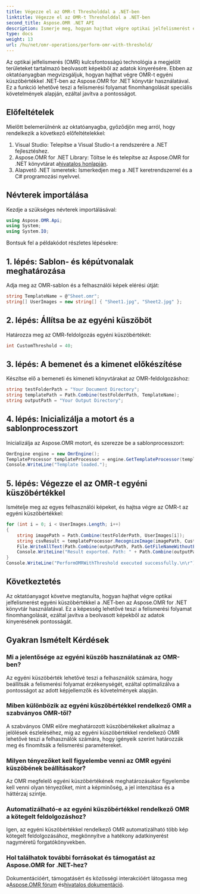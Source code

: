 ```yaml
---
title: Végezze el az OMR-t Thresholddal a .NET-ben
linktitle: Végezze el az OMR-t Thresholddal a .NET-ben
second_title: Aspose.OMR .NET API
description: Ismerje meg, hogyan hajthat végre optikai jelfelismerést egyéni küszöbértékkel a .NET-ben az Aspose.OMR for .NET használatával. Növelje a beolvasott képek adatpontosságát!
type: docs
weight: 13
url: /hu/net/omr-operations/perform-omr-with-threshold/
---
```

Az optikai jelfelismerés (OMR) kulcsfontosságú technológia a megjelölt területeket tartalmazó beolvasott képekből az adatok kinyerésére. Ebben az oktatóanyagban megvizsgáljuk, hogyan hajthat végre OMR-t egyéni küszöbértékkel .NET-ben az Aspose.OMR for .NET könyvtár használatával. Ez a funkció lehetővé teszi a felismerési folyamat finomhangolását speciális követelmények alapján, ezáltal javítva a pontosságot.
## Előfeltételek
Mielőtt belemerülnénk az oktatóanyagba, győződjön meg arról, hogy rendelkezik a következő előfeltételekkel:
1. Visual Studio: Telepítse a Visual Studio-t a rendszerére a .NET fejlesztéshez.
2.  Aspose.OMR for .NET Library: Töltse le és telepítse az Aspose.OMR for .NET könyvtárat a[hivatalos honlapján](https://releases.aspose.com/omr/net/).
3. Alapvető .NET ismeretek: Ismerkedjen meg a .NET keretrendszerrel és a C# programozási nyelvvel.
## Névterek importálása
Kezdje a szükséges névterek importálásával:
```csharp
using Aspose.OMR.Api;
using System;
using System.IO;
```
Bontsuk fel a példakódot részletes lépésekre:
## 1. lépés: Sablon- és képútvonalak meghatározása
Adja meg az OMR-sablon és a felhasználói képek elérési útját:
```csharp
string TemplateName = @"Sheet.omr";
string[] UserImages = new string[] { "Sheet1.jpg", "Sheet2.jpg" };
```
## 2. lépés: Állítsa be az egyéni küszöböt
Határozza meg az OMR-feldolgozás egyéni küszöbértékét:
```csharp
int CustomThreshold = 40;
```
## 3. lépés: A bemenet és a kimenet előkészítése
Készítse elő a bemeneti és kimeneti könyvtárakat az OMR-feldolgozáshoz:
```csharp
string testFolderPath = "Your Document Directory";
string templatePath = Path.Combine(testFolderPath, TemplateName);
string outputPath = "Your Output Directory";
```
## 4. lépés: Inicializálja a motort és a sablonprocesszort
Inicializálja az Aspose.OMR motort, és szerezze be a sablonprocesszort:
```csharp
OmrEngine engine = new OmrEngine();
TemplateProcessor templateProcessor = engine.GetTemplateProcessor(templatePath);
Console.WriteLine("Template loaded.");
```
## 5. lépés: Végezze el az OMR-t egyéni küszöbértékkel
Ismételje meg az egyes felhasználói képeket, és hajtsa végre az OMR-t az egyéni küszöbértékkel:
```csharp
for (int i = 0; i < UserImages.Length; i++)
{
    string imagePath = Path.Combine(testFolderPath, UserImages[i]);
    string csvResult = templateProcessor.RecognizeImage(imagePath, CustomThreshold).GetCsv();
    File.WriteAllText(Path.Combine(outputPath, Path.GetFileNameWithoutExtension(UserImages[i]) + "_Threshold.csv"), csvResult);
    Console.WriteLine("Result exported. Path: " + Path.Combine(outputPath, Path.GetFileNameWithoutExtension(UserImages[i]) + "_Threshold.csv"));
}
Console.WriteLine("PerformOMRWithThreshold executed successfully.\n\r");
```
## Következtetés
Az oktatóanyagot követve megtanulta, hogyan hajthat végre optikai jelfelismerést egyéni küszöbértékkel a .NET-ben az Aspose.OMR for .NET könyvtár használatával. Ez a képesség lehetővé teszi a felismerési folyamat finomhangolását, ezáltal javítva a beolvasott képekből az adatok kinyerésének pontosságát.
## Gyakran Ismételt Kérdések
### Mi a jelentősége az egyéni küszöb használatának az OMR-ben?
Az egyéni küszöbérték lehetővé teszi a felhasználók számára, hogy beállítsák a felismerési folyamat érzékenységét, ezáltal optimalizálva a pontosságot az adott képjellemzők és követelmények alapján.
### Miben különbözik az egyéni küszöbértékkel rendelkező OMR a szabványos OMR-től?
A szabványos OMR előre meghatározott küszöbértékeket alkalmaz a jelölések észleléséhez, míg az egyéni küszöbértékkel rendelkező OMR lehetővé teszi a felhasználók számára, hogy igényeik szerint határozzák meg és finomítsák a felismerési paramétereket.
### Milyen tényezőket kell figyelembe venni az OMR egyéni küszöbének beállításakor?
Az OMR megfelelő egyéni küszöbértékének meghatározásakor figyelembe kell venni olyan tényezőket, mint a képminőség, a jel intenzitása és a háttérzaj szintje.
### Automatizálható-e az egyéni küszöbértékkel rendelkező OMR a kötegelt feldolgozáshoz?
Igen, az egyéni küszöbértékkel rendelkező OMR automatizálható több kép kötegelt feldolgozásához, megkönnyítve a hatékony adatkinyerést nagyméretű forgatókönyvekben.
### Hol találhatok további forrásokat és támogatást az Aspose.OMR for .NET-hez?
 Dokumentációért, támogatásért és közösségi interakcióért látogassa meg a[Aspose.OMR fórum](https://forum.aspose.com/c/omr/38) és[hivatalos dokumentáció](https://reference.aspose.com/omr/net/).